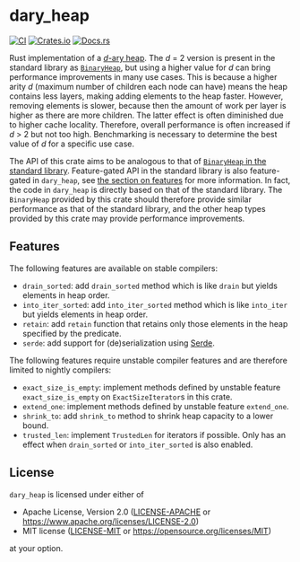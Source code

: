 # dary_heap

[![CI](https://github.com/hanmertens/dary_heap/workflows/CI/badge.svg)](https://github.com/hanmertens/dary_heap/actions?query=workflow%3ACI)
[![Crates.io](https://img.shields.io/crates/v/dary_heap.svg)](https://crates.io/crates/dary_heap)
[![Docs.rs](https://docs.rs/dary_heap/badge.svg)](https://docs.rs/dary_heap)

Rust implementation of a [*d*-ary heap][wiki]. The *d* = 2 version is present in
the standard library as [`BinaryHeap`][std-binaryheap], but using a higher value
for *d* can bring performance improvements in many use cases. This is because a
higher arity *d* (maximum number of children each node can have) means the heap
contains less layers, making adding elements to the heap faster. However,
removing elements is slower, because then the amount of work per layer is higher
as there are more children. The latter effect is often diminished due to higher
cache locality. Therefore, overall performance is often increased if *d* > 2 but
not too high. Benchmarking is necessary to determine the best value of *d* for a
specific use case.

The API of this crate aims to be analogous to that of [`BinaryHeap` in the
standard library][std-binaryheap]. Feature-gated API in the standard library is
also feature-gated in `dary_heap`, see [the section on features](#features) for
more information. In fact, the code in `dary_heap` is directly based on that of
the standard library. The `BinaryHeap` provided by this crate should therefore
provide similar performance as that of the standard library, and the other heap
types provided by this crate may provide performance improvements.

## Features

The following features are available on stable compilers:
- `drain_sorted`: add `drain_sorted` method which is like `drain` but yields
  elements in heap order.
- `into_iter_sorted`: add `into_iter_sorted` method which is like `into_iter`
  but yields elements in heap order.
- `retain`: add `retain` function that retains only those elements in the heap
  specified by the predicate.
- `serde`: add support for (de)serialization using [Serde][serde].

The following features require unstable compiler features and are therefore
limited to nightly compilers:
- `exact_size_is_empty`: implement methods defined by unstable feature
  `exact_size_is_empty` on `ExactSizeIterator`s in this crate.
- `extend_one`: implement methods defined by unstable feature `extend_one`.
- `shrink_to`: add `shrink_to` method to shrink heap capacity to a lower bound.
- `trusted_len`: implement `TrustedLen` for iterators if possible. Only has an
  effect when `drain_sorted` or `into_iter_sorted` is also enabled.

## License

`dary_heap` is licensed under either of

 * Apache License, Version 2.0 ([LICENSE-APACHE](LICENSE-APACHE) or
   https://www.apache.org/licenses/LICENSE-2.0)
 * MIT license ([LICENSE-MIT](LICENSE-MIT) or
   https://opensource.org/licenses/MIT)

at your option.

[wiki]: https://en.wikipedia.org/wiki/D-ary_heap
[std-binaryheap]: https://doc.rust-lang.org/std/collections/struct.BinaryHeap.html
[serde]: https://serde.rs
